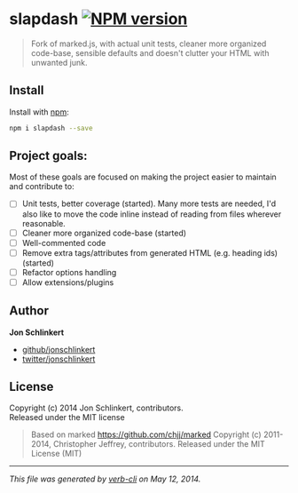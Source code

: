 # slapdash [![NPM version](https://badge.fury.io/js/slapdash.png)](http://badge.fury.io/js/slapdash)

> Fork of marked.js, with actual unit tests, cleaner more organized code-base, sensible defaults and doesn't clutter your HTML with unwanted junk.

## Install
Install with [npm](npmjs.org):

```bash
npm i slapdash --save
```


## Project goals:

Most of these goals are focused on making the project easier to maintain and contribute to:

- [ ] Unit tests, better coverage (started). Many more tests are needed, I'd also like to move the code inline instead of reading from files wherever reasonable.
- [ ] Cleaner more organized code-base (started)
- [ ] Well-commented code
- [ ] Remove extra tags/attributes from generated HTML (e.g. heading ids) (started)
- [ ] Refactor options handling
- [ ] Allow extensions/plugins

## Author

**Jon Schlinkert**

+ [github/jonschlinkert](https://github.com/jonschlinkert)
+ [twitter/jonschlinkert](http://twitter.com/jonschlinkert)

## License
Copyright (c) 2014 Jon Schlinkert, contributors.  
Released under the MIT license

> Based on marked <https://github.com/chjj/marked>
> Copyright (c) 2011-2014, Christopher Jeffrey, contributors.
> Released under the MIT License (MIT)

***

_This file was generated by [verb-cli](https://github.com/assemble/verb-cli) on May 12, 2014._